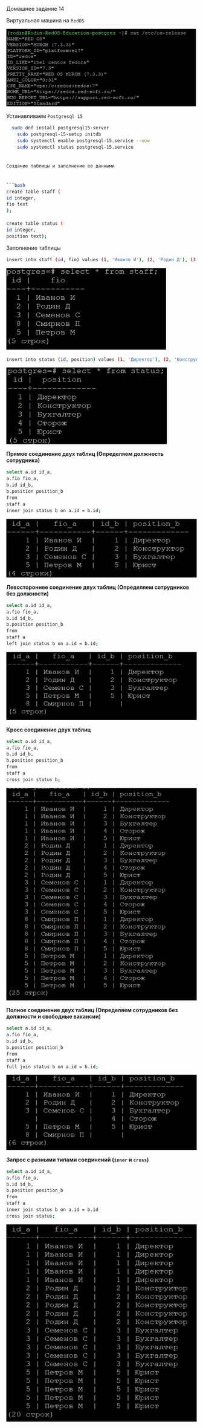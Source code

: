 Домашнее задание 14



Виртуальная машина на `RedOS`


![Postgers](https://github.com/DenisRodin86/Otus/blob/main/Unit14/14-1.jpg)



Устанавливаем `Postgresql 15`

```bash
  sudo dnf install postgresql15-server
	sudo postgresql-15-setup initdb
	sudo systemctl enable postgresql-15.service --now
	sudo systemctl status postgresql-15.service


Создание таблицы и заполнение ее данными


```bash
create table staff (
id integer,
fio text
);

create table status (
id integer,
position text);
```


Заполнение таблицы


```bash
insert into staff (id, fio) values (1, 'Иванов И'), (2, 'Родин Д'), (3, 'Семенов С'), (8, 'Смирнов П'), (5, 'Петров М');
```



![Postgers](https://github.com/DenisRodin86/Otus/blob/main/Unit14/14-2.jpg)




```bash
insert into status (id, position) values (1, 'Директор'), (2, 'Конструктор'), (3, 'Бухгалтер'), (4, 'Сторож'), (5, 'Юрист');;
```



![Postgers](https://github.com/DenisRodin86/Otus/blob/main/Unit14/14-3.jpg)



**Прямое соединение двух таблиц (Определяем должность сотрудника)**


```bash
select a.id id_a,
a.fio fio_a,
b.id id_b,
b.position position_b
from
staff a
inner join status b on a.id = b.id;
```



![Postgers](https://github.com/DenisRodin86/Otus/blob/main/Unit14/14-4.jpg)



**Левостороннее соединение двух таблиц (Определяем сотрудников без должности)**


```bash
select a.id id_a,
a.fio fio_a,
b.id id_b,
b.position position_b
from
staff a
left join status b on a.id = b.id;
```



![Postgers](https://github.com/DenisRodin86/Otus/blob/main/Unit14/14-5.jpg)



**Кросс соединение двух таблиц**


```bash
select a.id id_a,
a.fio fio_a,
b.id id_b,
b.position position_b
from
staff a
cross join status b;
```



![Postgers](https://github.com/DenisRodin86/Otus/blob/main/Unit14/14-6.jpg)



**Полное соединение двух таблиц (Определяем сотрудников без должности и свободные вакансии)**


```bash
select a.id id_a,
a.fio fio_a,
b.id id_b,
b.position position_b
from
staff a
full join status b on a.id = b.id;
```



![Postgers](https://github.com/DenisRodin86/Otus/blob/main/Unit14/14-7.jpg)



**Запрос с разными типами соединений (`inner` и `cross`)**


```bash
select a.id id_a,
a.fio fio_a,
b.id id_b,
b.position position_b
from
staff a
inner join status b on a.id = b.id
cross join status;
```

![Postgers](https://github.com/DenisRodin86/Otus/blob/main/Unit14/14-8.jpg)
